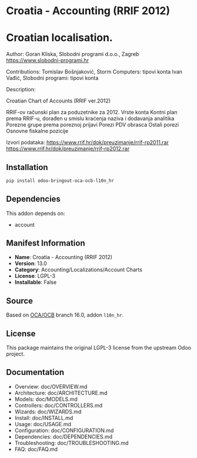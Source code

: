 # Croatia - Accounting (RRIF 2012)


Croatian localisation.
======================

Author: Goran Kliska, Slobodni programi d.o.o., Zagreb
        https://www.slobodni-programi.hr

Contributions:
  Tomislav Bošnjaković, Storm Computers: tipovi konta
  Ivan Vađić, Slobodni programi: tipovi konta

Description:

Croatian Chart of Accounts (RRIF ver.2012)

RRIF-ov računski plan za poduzetnike za 2012.
Vrste konta
Kontni plan prema RRIF-u, dorađen u smislu kraćenja naziva i dodavanja analitika
Porezne grupe prema poreznoj prijavi
Porezi PDV obrasca
Ostali porezi
Osnovne fiskalne pozicije

Izvori podataka:
 https://www.rrif.hr/dok/preuzimanje/rrif-rp2011.rar
 https://www.rrif.hr/dok/preuzimanje/rrif-rp2012.rar



## Installation

```bash
pip install odoo-bringout-oca-ocb-l10n_hr
```

## Dependencies

This addon depends on:
- account

## Manifest Information

- **Name**: Croatia - Accounting (RRIF 2012)
- **Version**: 13.0
- **Category**: Accounting/Localizations/Account Charts
- **License**: LGPL-3
- **Installable**: False

## Source

Based on [OCA/OCB](https://github.com/OCA/OCB) branch 16.0, addon `l10n_hr`.

## License

This package maintains the original LGPL-3 license from the upstream Odoo project.

## Documentation

- Overview: doc/OVERVIEW.md
- Architecture: doc/ARCHITECTURE.md
- Models: doc/MODELS.md
- Controllers: doc/CONTROLLERS.md
- Wizards: doc/WIZARDS.md
- Install: doc/INSTALL.md
- Usage: doc/USAGE.md
- Configuration: doc/CONFIGURATION.md
- Dependencies: doc/DEPENDENCIES.md
- Troubleshooting: doc/TROUBLESHOOTING.md
- FAQ: doc/FAQ.md
